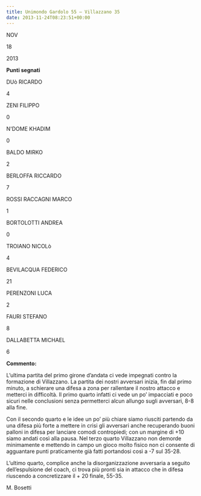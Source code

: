 ```yaml
---
title: Unimondo Gardolo 55 – Villazzano 35
date: 2013-11-24T08:23:51+00:00
---
```

NOV

18

2013

**Punti segnati**

DUò RICARDO

4

ZENI FILIPPO

0

N'DOME KHADIM

0

BALDO MIRKO

2

BERLOFFA RICCARDO

7

ROSSI RACCAGNI MARCO

1

BORTOLOTTI ANDREA

0

TROIANO NICOLò

4

BEVILACQUA FEDERICO

21

PERENZONI LUCA

2

FAURI STEFANO

8

DALLABETTA MICHAEL

6

**Commento:**

L’ultima partita del primo girone d’andata ci vede impegnati contro la formazione di Villazzano. La partita dei nostri avversari inizia, fin dal primo minuto, a schierare una difesa a zona per rallentare il nostro attacco e metterci in difficoltà. Il primo quarto infatti ci vede un po’ impacciati e poco sicuri nelle conclusioni senza permetterci alcun allungo sugli avversari, 8-8 alla fine.

Con il secondo quarto e le idee un po’ più chiare siamo riusciti partendo da una difesa più forte a mettere in crisi gli avversari anche recuperando buoni palloni in difesa per lanciare comodi contropiedi; con un margine di +10 siamo andati così alla pausa. Nel terzo quarto Villazzano non demorde minimamente e mettendo in campo un gioco molto fisico non ci consente di agguantare punti praticamente già fatti portandosi così a -7 sul 35-28.

L’ultimo quarto, complice anche la disorganizzazione avversaria a seguito dell’espulsione del coach, ci trova più pronti sia in attacco che in difesa riuscendo a concretizzare il + 20 finale, 55-35.

M. Bosetti